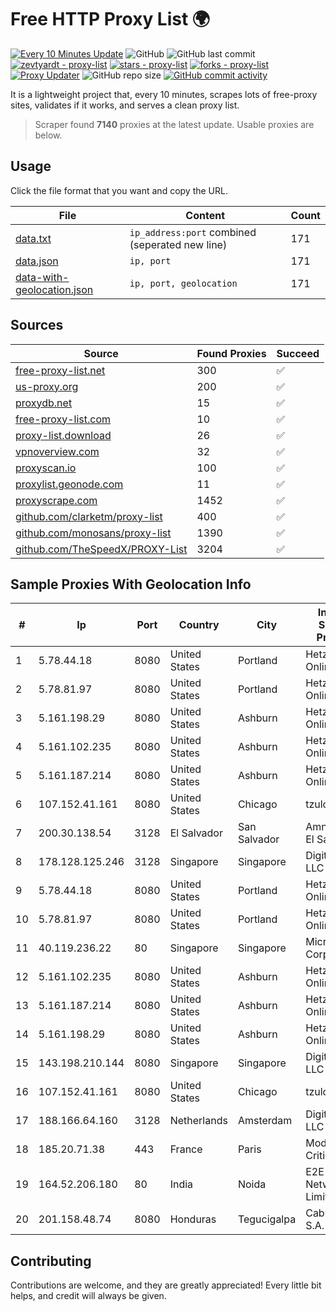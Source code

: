 
# Free HTTP Proxy List 🌍

[![Every 10 Minutes Update](https://github.com/mertguvencli/http-proxy-list/actions/workflows/main.yml/badge.svg?branch=main)](https://github.com/mertguvencli/http-proxy-list/actions/workflows/main.yml)
![GitHub](https://img.shields.io/github/license/mertguvencli/http-proxy-list)
![GitHub last commit](https://img.shields.io/github/last-commit/mertguvencli/http-proxy-list)
[![zevtyardt - proxy-list](https://img.shields.io/static/v1?label=zevtyardt&message=proxy-list&color=blue&logo=github)](https://github.com/zevtyardt/proxy-list "Go to GitHub repo")
[![stars - proxy-list](https://img.shields.io/github/stars/zevtyardt/proxy-list?style=social)](https://github.com/zevtyardt/proxy-list)
[![forks - proxy-list](https://img.shields.io/github/forks/zevtyardt/proxy-list?style=social)](https://github.com/zevtyardt/proxy-list)
[![Proxy Updater](https://github.com/zevtyardt/proxy-list/workflows/Proxy%20Updater/badge.svg)](https://github.com/zevtyardt/proxy-list/actions?query=workflow:"Proxy+Updater")
![GitHub repo size](https://img.shields.io/github/repo-size/zevtyardt/proxy-list)
[![GitHub commit activity](https://img.shields.io/github/commit-activity/m/zevtyardt/proxy-list?logo=commits)](https://github.com/zevtyardt/proxy-list/commits/main)

It is a lightweight project that, every 10 minutes, scrapes lots of free-proxy sites, validates if it works, and serves a clean proxy list.

> Scraper found **7140** proxies at the latest update. Usable proxies are below.

## Usage

Click the file format that you want and copy the URL.

|File|Content|Count|
|----|-------|-----|
|[data.txt](https://raw.githubusercontent.com/mertguvencli/http-proxy-list/main/proxy-list/data.txt)|`ip_address:port` combined (seperated new line)|171|
|[data.json](https://raw.githubusercontent.com/mertguvencli/http-proxy-list/main/proxy-list/data.json)|`ip, port`|171|
|[data-with-geolocation.json](https://raw.githubusercontent.com/mertguvencli/http-proxy-list/main/proxy-list/data-with-geolocation.json)|`ip, port, geolocation`|171|

## Sources

|Source|Found Proxies|Succeed|
|------|-------------|-------|
|[free-proxy-list.net](https://free-proxy-list.net)|300|✅|
|[us-proxy.org](https://www.us-proxy.org)|200|✅|
|[proxydb.net](http://proxydb.net)|15|✅|
|[free-proxy-list.com](https://free-proxy-list.com/?page=&port=&type%5B%5D=http&type%5B%5D=https&up_time=0&search=Search)|10|✅|
|[proxy-list.download](https://www.proxy-list.download/HTTP)|26|✅|
|[vpnoverview.com](https://vpnoverview.com/privacy/anonymous-browsing/free-proxy-servers)|32|✅|
|[proxyscan.io](https://www.proxyscan.io)|100|✅|
|[proxylist.geonode.com](https://proxylist.geonode.com/api/proxy-list?limit=300&page=1&sort_by=lastChecked&sort_type=desc&protocols=http,https)|11|✅|
|[proxyscrape.com](https://api.proxyscrape.com/v2/?request=displayproxies&protocol=http&timeout=10000&country=all&ssl=all&anonymity=all)|1452|✅|
|[github.com/clarketm/proxy-list](https://raw.githubusercontent.com/clarketm/proxy-list/master/proxy-list-raw.txt)|400|✅|
|[github.com/monosans/proxy-list](https://raw.githubusercontent.com/monosans/proxy-list/main/proxies/http.txt)|1390|✅|
|[github.com/TheSpeedX/PROXY-List](https://raw.githubusercontent.com/TheSpeedX/PROXY-List/master/http.txt)|3204|✅|


## Sample Proxies With Geolocation Info

|#|Ip|Port|Country|City|Internet Service Provider|
|-|--|----|-------|----|-------------------------|
|1|5.78.44.18|8080|United States|Portland|Hetzner Online GmbH|
|2|5.78.81.97|8080|United States|Portland|Hetzner Online GmbH|
|3|5.161.198.29|8080|United States|Ashburn|Hetzner Online GmbH|
|4|5.161.102.235|8080|United States|Ashburn|Hetzner Online GmbH|
|5|5.161.187.214|8080|United States|Ashburn|Hetzner Online GmbH|
|6|107.152.41.161|8080|United States|Chicago|tzulo, inc.|
|7|200.30.138.54|3128|El Salvador|San Salvador|Amnet Datos El Salvador|
|8|178.128.125.246|3128|Singapore|Singapore|DigitalOcean, LLC|
|9|5.78.44.18|8080|United States|Portland|Hetzner Online GmbH|
|10|5.78.81.97|8080|United States|Portland|Hetzner Online GmbH|
|11|40.119.236.22|80|Singapore|Singapore|Microsoft Corporation|
|12|5.161.102.235|8080|United States|Ashburn|Hetzner Online GmbH|
|13|5.161.187.214|8080|United States|Ashburn|Hetzner Online GmbH|
|14|5.161.198.29|8080|United States|Ashburn|Hetzner Online GmbH|
|15|143.198.210.144|8080|Singapore|Singapore|DigitalOcean, LLC|
|16|107.152.41.161|8080|United States|Chicago|tzulo, inc.|
|17|188.166.64.160|3128|Netherlands|Amsterdam|DigitalOcean, LLC|
|18|185.20.71.38|443|France|Paris|Mod Mission Critical LLC|
|19|164.52.206.180|80|India|Noida|E2E Networks Limited|
|20|201.158.48.74|8080|Honduras|Tegucigalpa|Cablecolor S.A.|



## Contributing

Contributions are welcome, and they are greatly appreciated! Every
little bit helps, and credit will always be given.

